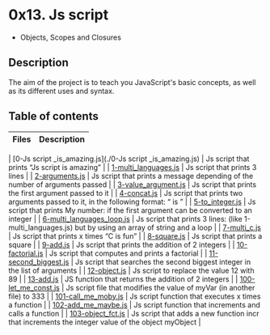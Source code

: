 # 0x13. Js script

- Objects, Scopes and Closures

## Description

The aim of the project is to teach you JavaScript's basic concepts, as well as its different uses and syntax.

## Table of contents

| Files | Description |
| ----- | ----------- |

| [0-Js script
_is_amazing.js](./0-Js script
\_is_amazing.js) | Js script
that prints “Js script
is amazing” |
| [1-multi_languages.js](./1-multi_languages.js) | Js script
that prints 3 lines |
| [2-arguments.js](./2-arguments.js) | Js script
that prints a message depending of the number of arguments passed |
| [3-value_argument.js](./3-value_argument.js) | Js script
that prints the first argument passed to it |
| [4-concat.js](./4-concat.js) | Js script
that prints two arguments passed to it, in the following format: “ is ” |
| [5-to_integer.js](./5-to_integer.js) | Js script
that prints My number: <first argument converted in integer> if the first argument can be converted to an integer |
| [6-multi_languages_loop.js](./6-multi_languages_loop.js) | Js script
that prints 3 lines: (like 1-multi_languages.js) but by using an array of string and a loop |
| [7-multi_c.js](./7-multi_c.js) | Js script
that prints x times “C is fun” |
| [8-square.js](./8-square.js) | Js script
that prints a square |
| [9-add.js](./9-add.js) | Js script
that prints the addition of 2 integers |
| [10-factorial.js](./10-factorial.js) | Js script
that computes and prints a factorial |
| [11-second_biggest.js](./11-second_biggest.js) | Js script
that searches the second biggest integer in the list of arguments |
| [12-object.js](./12-object.js) | Js script
to replace the value 12 with 89 |
| [13-add.js](./13-add.js) | JS function that returns the addition of 2 integers |
| [100-let_me_const.js](./100-let_me_const.js) | Js script
file that modifies the value of myVar (in another file) to 333 |
| [101-call_me_moby.js](./101-call_me_moby.js) | Js script
function that executes x times a function |
| [102-add_me_maybe.js](./102-add_me_maybe.js) | Js script
function that increments and calls a function |
| [103-object_fct.js](./103-object_fct.js) | Js script
that adds a new function incr that increments the integer value of the object myObject |
